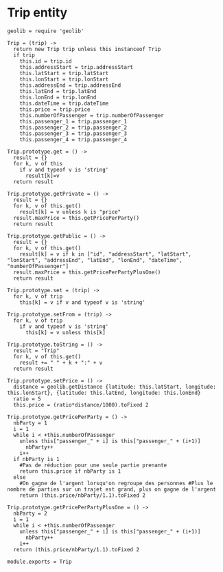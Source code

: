# Trip entity

    geolib = require 'geolib'

    Trip = (trip) ->
      return new Trip trip unless this instanceof Trip
      if trip
        this.id = trip.id
        this.addressStart = trip.addressStart
        this.latStart = trip.latStart
        this.lonStart = trip.lonStart
        this.addressEnd = trip.addressEnd
        this.latEnd = trip.latEnd
        this.lonEnd = trip.lonEnd
        this.dateTime = trip.dateTime
        this.price = trip.price
        this.numberOfPassenger = trip.numberOfPassenger
        this.passenger_1 = trip.passenger_1
        this.passenger_2 = trip.passenger_2
        this.passenger_3 = trip.passenger_3
        this.passenger_4 = trip.passenger_4

    Trip.prototype.get = () ->
      result = {}
      for k, v of this
        if v and typeof v is 'string'
          result[k]=v
      return result

    Trip.prototype.getPrivate = () ->
      result = {}
      for k, v of this.get()
        result[k] = v unless k is "price"
      result.maxPrice = this.getPricePerParty()
      return result

    Trip.prototype.getPublic = () ->
      result = {}
      for k, v of this.get()
        result[k] = v if k in ["id", "addressStart", "latStart", "lonStart", "addressEnd", "latEnd", "lonEnd", "dateTime", "numberOfPassenger"]
      result.maxPrice = this.getPricePerPartyPlusOne()
      return result

    Trip.prototype.set = (trip) ->
      for k, v of trip
        this[k] = v if v and typeof v is 'string'

    Trip.prototype.setFrom = (trip) ->
      for k, v of trip
        if v and typeof v is 'string'
          this[k] = v unless this[k]

    Trip.prototype.toString = () ->
      result = "Trip"
      for k, v of this.get()
        result += " " + k + ":" + v
      return result

    Trip.prototype.setPrice = () ->
      distance = geolib.getDistance {latitude: this.latStart, longitude: this.lonStart}, {latitude: this.latEnd, longitude: this.lonEnd}
      ratio = 5
      this.price = (ratio*distance/1000).toFixed 2

    Trip.prototype.getPricePerParty = () ->
      nbParty = 1
      i = 1
      while i < +this.numberOfPassenger
        unless this["passenger_" + i] is this["passenger_" + (i+1)]
          nbParty++
        i++
      if nbParty is 1
        #Pas de réduction pour une seule partie prenante
        return this.price if nbParty is 1
      else
        #On gagne de l'argent lorsqu'on regroupe des personnes #Plus le nombre de parties sur un trajet est grand, plus on gagne de l'argent
        return (this.price/nbParty/1.1).toFixed 2

    Trip.prototype.getPricePerPartyPlusOne = () ->
      nbParty = 2
      i = 1
      while i < +this.numberOfPassenger
        unless this["passenger_" + i] is this["passenger_" + (i+1)]
          nbParty++
        i++
      return (this.price/nbParty/1.1).toFixed 2

    module.exports = Trip
